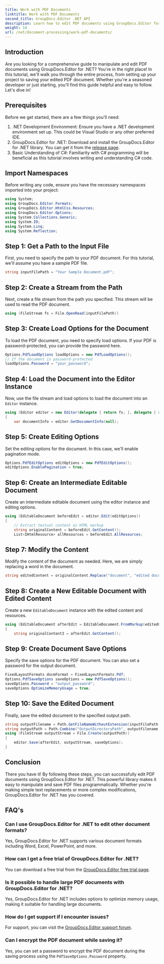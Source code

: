 ```yaml
---
title: Work with PDF Documents
linktitle: Work with PDF Documents
second_title: GroupDocs.Editor .NET API
description: Learn how to edit PDF documents using GroupDocs.Editor for .NET with this tutorial. Modify content, handle large files, and save your edits securely.
weight: 14
url: /net/document-processing/work-pdf-documents/
---
```

## Introduction
Are you looking for a comprehensive guide to manipulate and edit PDF documents using GroupDocs.Editor for .NET? You're in the right place! In this tutorial, we'll walk you through the entire process, from setting up your project to saving your edited PDF document. Whether you're a seasoned developer or just starting, you'll find this guide helpful and easy to follow. Let's dive in!
## Prerequisites
Before we get started, there are a few things you'll need:
1. .NET Development Environment: Ensure you have a .NET development environment set up. This could be Visual Studio or any other preferred IDE.
2. GroupDocs.Editor for .NET: Download and install the GroupDocs.Editor for .NET library. You can get it from the [release page](https://releases.groupdocs.com/editor/net/).
3. Basic Understanding of C#: Familiarity with C# programming will be beneficial as this tutorial involves writing and understanding C# code.
## Import Namespaces
Before writing any code, ensure you have the necessary namespaces imported into your project:
```csharp
using System;
using GroupDocs.Editor.Formats;
using GroupDocs.Editor.HtmlCss.Resources;
using GroupDocs.Editor.Options;
using System.Collections.Generic;
using System.IO;
using System.Linq;
using System.Reflection;
```
## Step 1: Get a Path to the Input File
First, you need to specify the path to your PDF document. For this tutorial, we'll assume you have a sample PDF file.
```csharp
string inputFilePath = "Your Sample Document.pdf";
```
## Step 2: Create a Stream from the Path
Next, create a file stream from the path you specified. This stream will be used to read the PDF document.
```csharp
using (FileStream fs = File.OpenRead(inputFilePath))
```
## Step 3: Create Load Options for the Document
To load the PDF document, you need to specify load options. If your PDF is password-protected, you can provide the password here.
```csharp
Options.PdfLoadOptions loadOptions = new PdfLoadOptions();
// If the document is password-protected
loadOptions.Password = "your_password";
```
## Step 4: Load the Document into the Editor Instance
Now, use the file stream and load options to load the document into an `Editor` instance.
```csharp
using (Editor editor = new Editor(delegate { return fs; }, delegate { return loadOptions; }))
{
    var documentInfo = editor.GetDocumentInfo(null);
```
## Step 5: Create Editing Options
Set the editing options for the document. In this case, we'll enable pagination mode.
```csharp
Options.PdfEditOptions editOptions = new PdfEditOptions();
editOptions.EnablePagination = true;
```
## Step 6: Create an Intermediate Editable Document
Create an intermediate editable document using the editor instance and editing options.
```csharp
using (EditableDocument beforeEdit = editor.Edit(editOptions))
{
    // Extract textual content as HTML markup
    string originalContent = beforeEdit.GetContent();
    List<IHtmlResource> allResources = beforeEdit.AllResources;
```
## Step 7: Modify the Content
Modify the content of the document as needed. Here, we are simply replacing a word in the document.
```csharp
string editedContent = originalContent.Replace("document", "edited document");
```
## Step 8: Create a New Editable Document with Edited Content
Create a new `EditableDocument` instance with the edited content and resources.
```csharp
using (EditableDocument afterEdit = EditableDocument.FromMarkup(editedContent, allResources))
{
    string originalContent3 = afterEdit.GetContent();
```
## Step 9: Create Document Save Options
Specify the save options for the PDF document. You can also set a password for the output document.
```csharp
FixedLayoutFormats docmFormat = FixedLayoutFormats.Pdf;
Options.PdfSaveOptions saveOptions = new PdfSaveOptions();
saveOptions.Password = "output_password";
saveOptions.OptimizeMemoryUsage = true;
```
## Step 10: Save the Edited Document
Finally, save the edited document to the specified output path.
```csharp
string outputFilename = Path.GetFileNameWithoutExtension(inputFilePath) + "." + docmFormat.Extension;
string outputPath = Path.Combine("OutputDirectoryPath", outputFilename);
using (FileStream outputStream = File.Create(outputPath))
{
    editor.Save(afterEdit, outputStream, saveOptions);
}
```

## Conclusion
There you have it! By following these steps, you can successfully edit PDF documents using GroupDocs.Editor for .NET. This powerful library makes it easy to manipulate and save PDF files programmatically. Whether you're making simple text replacements or more complex modifications, GroupDocs.Editor for .NET has you covered.
## FAQ's
### Can I use GroupDocs.Editor for .NET to edit other document formats?
Yes, GroupDocs.Editor for .NET supports various document formats including Word, Excel, PowerPoint, and more.
### How can I get a free trial of GroupDocs.Editor for .NET?
You can download a free trial from the [GroupDocs.Editor free trial page](https://releases.groupdocs.com/).
### Is it possible to handle large PDF documents with GroupDocs.Editor for .NET?
Yes, GroupDocs.Editor for .NET includes options to optimize memory usage, making it suitable for handling large documents.
### How do I get support if I encounter issues?
For support, you can visit the [GroupDocs.Editor support forum](https://forum.groupdocs.com/c/editor/20).
### Can I encrypt the PDF document while saving it?
Yes, you can set a password to encrypt the PDF document during the saving process using the `PdfSaveOptions.Password` property.
